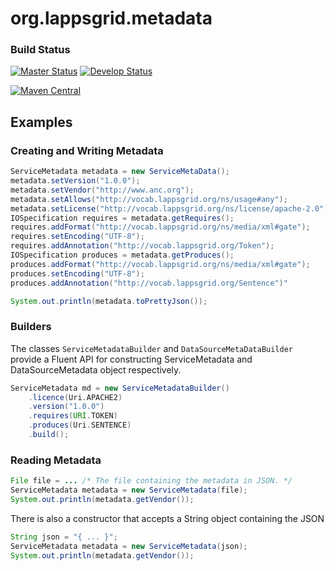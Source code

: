 org.lappsgrid.metadata
======================

### Build Status

[![Master Status](http://grid.anc.org:9080/travis/svg/lapps/org.lappsgrid.metadata?branch=master)](https://travis-ci.org/lapps/org.lappsgrid.metadata) [![Develop Status](http://grid.anc.org:9080/travis/svg/lapps/org.lappsgrid.metadata?branch=develop)](https://travis-ci.org/lapps/org.lappsgrid.metadata)

[![Maven Central](https://maven-badges.herokuapp.com/maven-central/org.lappsgrid/metadata/badge.svg?style=plastic)](https://maven-badges.herokuapp.com/maven-central/org.lappsgrid/metadata)

## Examples

### Creating and Writing Metadata

```java
ServiceMetadata metadata = new ServiceMetaData();
metadata.setVersion("1.0.0");
metadata.setVendor("http://www.anc.org");
metadata.setAllows("http://vocab.lappsgrid.org/ns/usage#any");
metadata.setLicense("http://vocab.lappsgrid.org/ns/license/apache-2.0");
IOSpecification requires = metadata.getRequires();
requires.addFormat("http://vocab.lappsgrid.org/ns/media/xml#gate");
requires.setEncoding("UTF-8");
requires.addAnnotation("http://vocab.lappsgrid.org/Token");
IOSpecification produces = metadata.getProduces();
produces.addFormat("http://vocab.lappsgrid.org/ns/media/xml#gate");
produces.setEncoding("UTF-8");
produces.addAnnotation("http://vocab.lappsgrid.org/Sentence")"

System.out.println(metadata.toPrettyJson());
```

### Builders

The classes `ServiceMetadataBuilder` and `DataSourceMetaDataBuilder` provide a Fluent API for constructing ServiceMetadata and DataSourceMetadata object respectively.

```groovy
ServiceMetadata md = new ServiceMetadataBuilder()
    .licence(Uri.APACHE2)
    .version("1.0.0")
    .requires(URI.TOKEN)
    .produces(Uri.SENTENCE)
    .build();

```
### Reading Metadata

```java
File file = ... /* The file containing the metadata in JSON. */
ServiceMetadata metadata = new ServiceMetadata(file);
System.out.println(metadata.getVendor());
```
There is also a constructor that accepts a String object containing the JSON
```java
String json = "{ ... }";
ServiceMetadata metadata = new ServiceMetadata(json);
System.out.println(metadata.getVendor());
```
